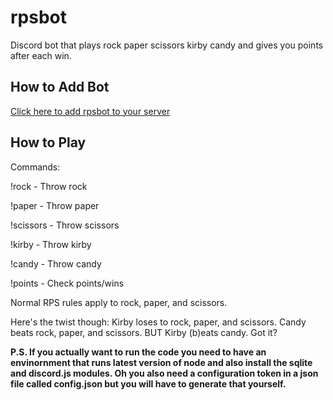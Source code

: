 # rpsbot

Discord bot that plays rock paper scissors kirby candy and gives you points after each win. 

## How to Add Bot

[Click here to add rpsbot to your server](!https://discordapp.com/oauth2/authorize?client_id=384500464693280769&scope=bot)

## How to Play

Commands:

!rock - Throw rock

!paper - Throw paper

!scissors - Throw scissors

!kirby - Throw kirby

!candy - Throw candy

!points - Check points/wins

Normal RPS rules apply to rock, paper, and scissors. 

Here's the twist though: Kirby loses to rock, paper, and scissors. Candy beats rock, paper, and scissors. BUT Kirby (b)eats candy. Got it?




**P.S. If you actually want to run the code you need to have an envinornment that runs latest version of node and also install the sqlite and discord.js modules. Oh you also need a configuration token in a json file called config.json but you will have to generate that yourself.**
